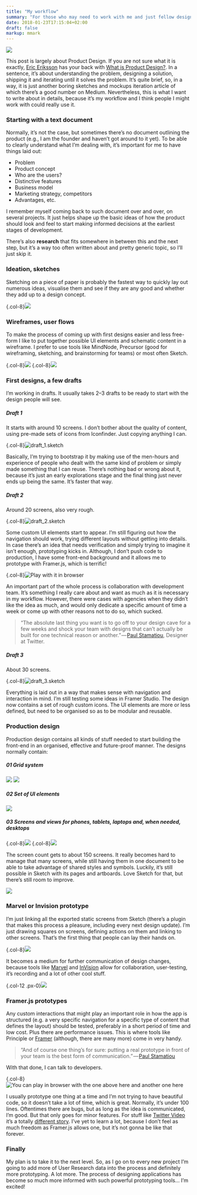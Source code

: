 ```yaml
---
title: "My workflow"
summary: "For those who may need to work with me and just fellow designers"
date: 2018-01-23T17:15:04+02:00
draft: false
markup: mmark
---
```


![](/images/post_1/1.jpeg)

This post is largely about Product Design. If you are not sure what it is exactly, [Eric Eriksson](https://medium.com/@ericeriksson) has your back with [What is Product Design?](https://medium.com/@ericeriksson/what-is-product-design-9709572cb3ff). In a sentence, it’s about understanding the problem, designing a solution, shipping it and iterating until it solves the problem. It’s quite brief, so, in a way, it is just another boring sketches and mockups iteration article of which there’s a good number on Medium. Nevertheless, this is what I want to write about in details, because it’s my workflow and I think people I might work with could really use it.

### Starting with a text document
Normally, it’s not the case, but sometimes there’s no document outlining the product (e.g., I am the founder and haven’t got around to it yet). To be able to clearly understand what I’m dealing with, it’s important for me to have things laid out:

- Problem 
- Product concept
- Who are the users?
- Distinctive features
- Business model
- Marketing strategy, competitors
- Advantages, etc.

I remember myself coming back to such document over and over, on several projects. It just helps shape up the basic ideas of how the product should look and feel to start making informed decisions at the earliest stages of development.

There’s also **research** that fits somewhere in between this and the next step, but it’s a way too often written about and pretty generic topic, so I’ll just skip it.

### Ideation, sketches
Sketching on a piece of paper is probably the fastest way to quickly lay out numerous ideas, visualise them and see if they are any good and whether they add up to a design concept.

{.col-8}![](/images/post_1/2.jpeg)

### Wireframes, user flows
To make the process of coming up with first designs easier and less free-form I like to put together possible UI elements and schematic content in a wireframe. I prefer to use tools like MindNode, Precursor (good for wireframing, sketching, and brainstorming for teams) or most often Sketch.

{.col-8}![](/images/post_1/3.png)
{.col-8}![](/images/post_1/4.jpeg)

### First designs, a few drafts
I’m working in drafts. It usually takes 2–3 drafts to be ready to start with the design people will see.
##### Draft 1
It starts with around 10 screens. I don’t bother about the quality of content, using pre-made sets of icons from Iconfinder. Just copying anything I can.

{.col-8}![](/images/post_1/5.jpeg "draft_1.sketch")

Basically, I’m trying to bootstrap it by making use of the men-hours and experience of people who dealt with the same kind of problem or simply made something that I can reuse. There’s nothing bad or wrong about it, because it’s just an early explorations stage and the final thing just never ends up being the same. It’s faster that way.

##### Draft 2
Around 20 screens, also very rough.

{.col-8}![](/images/post_1/6.jpeg "draft_2.sketch")

Some custom UI elements start to appear. I’m still figuring out how the navigation should work, trying different layouts without getting into details. In case there’s an idea that needs verification and simply trying to imagine it isn’t enough, prototyping kicks in. Although, I don’t push code to production, I have some front-end background and it allows me to prototype with Framer.js, which is terrific!

{.col-8}![](/images/post_1/7.png "Play with it in browser")

An important part of the whole process is collaboration with development team. It’s something I really care about and want as much as it is necessary in my workflow. However, there were cases with agencies when they didn’t like the idea as much, and would only dedicate a specific amount of time a week or come up with other reasons not to do so, which sucked.

> “The absolute last thing you want is to go off to your design cave for a few weeks and shock your team with designs that can’t actually be built for one technical reason or another.” — [Paul Stamatiou](https://medium.com/@stammy), Designer at Twitter.

##### Draft 3
About 30 screens.

{.col-8}![](/images/post_1/8.jpeg "draft_3.sketch")

Everything is laid out in a way that makes sense with navigation and interaction in mind. I’m still testing some ideas in Framer Studio. The design now contains a set of rough custom icons. The UI elements are more or less defined, but need to be organised so as to be modular and reusable.

### Production design
Production design contains all kinds of stuff needed to start building the front-end in an organised, effective and future-proof manner. The designs normally contain:

##### **01** Grid system

![](/images/post_1/9.jpeg)
![](/images/post_1/10.jpeg)

##### **02** Set of UI elements

![](/images/post_1/11.jpeg)

##### **03** Screens and views for phones, tablets, laptops and, when needed, desktops

{.col-8}![](/images/post_1/12.jpeg)
{.col-8}![](/images/post_1/13.jpeg)

The screen count gets to about 150 screens. It really becomes hard to manage that many screens, while still having them in one document to be able to take advantage of shared styles and symbols. Luckily, it’s still possible in Sketch with its pages and artboards. Love Sketch for that, but there’s still room to improve.

![](/images/post_1/14.jpeg)

### Marvel or Invision prototype
I’m just linking all the exported static screens from Sketch (there’s a plugin that makes this process a pleasure, including every next design update). I’m just drawing squares on screens, defining actions on them and linking to other screens. That’s the first thing that people can lay their hands on.

{.col-8}![](/images/post_1/15.png)

It becomes a medium for further communication of design changes, because tools like [Marvel](https://marvelapp.com) and [InVision](https://www.invisionapp.com) allow for collaboration, user-testing, it’s recording and a lot of other cool stuff.

{.col-12 .px-0}![](/images/post_1/16.png)

### Framer.js prototypes
Any custom interactions that might play an important role in how the app is structured (e.g. a very specific navigation for a specific type of content that defines the layout) should be tested, preferably in a short period of time and low cost. Plus there are performance issues. This is where tools like Principle or [Framer](https://framer.com) (although, there are many more) come in very handy.

> “And of course one thing’s for sure: putting a real prototype in front of your team is the best form of communication.” — [Paul Stamatiou](https://medium.com/@stammy)

With that done, I can talk to developers.

{.col-8}![](/images/post_1/17.png "You can play in browser with the one above here and another one here")

I usually prototype one thing at a time and I’m not trying to have beautiful code, so it doesn’t take a lot of time, which is great. Normally, it’s under 100 lines. Oftentimes there are bugs, but as long as the idea is communicated, I’m good. But that only goes for minor features. For stuff like [Twitter Video](https://blog.twitter.com/2015/now-on-twitter-group-direct-messages-and-mobile-video-capture) it’s a totally [different story](http://paulstamatiou.com/twitter-video/).
I’ve yet to learn a lot, because I don’t feel as much freedom as Framer.js allows one, but it’s not gonna be like that forever.

### Finally
My plan is to take it to the next level. So, as I go on to every new project I’m going to add more of User Research data into the process and definitely more prototyping. A lot more. The process of designing applications has become so much more informed with such powerful prototyping tools… I’m excited!

